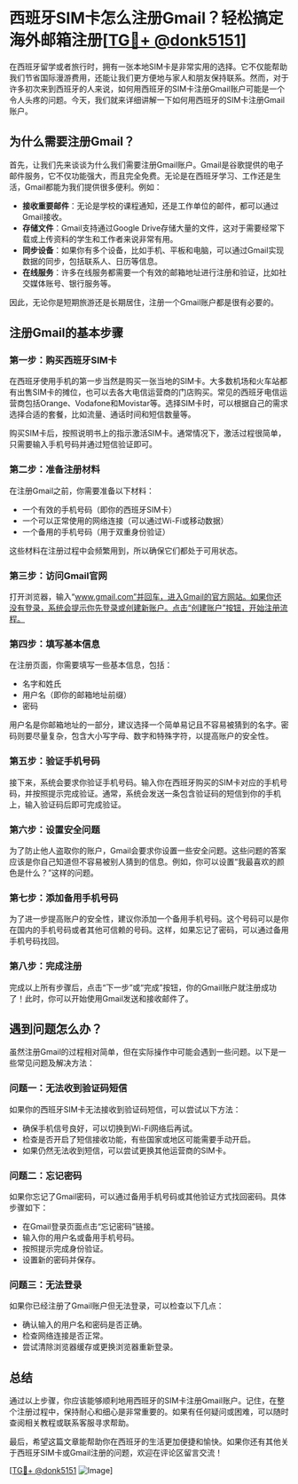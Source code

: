 # 西班牙SIM卡怎么注册Gmail？轻松搞定海外邮箱注册[[TG💪+ @donk5151](https://t.me/s/donk5151)]

在西班牙留学或者旅行时，拥有一张本地SIM卡是非常实用的选择。它不仅能帮助我们节省国际漫游费用，还能让我们更方便地与家人和朋友保持联系。然而，对于许多初次来到西班牙的人来说，如何用西班牙的SIM卡注册Gmail账户可能是一个令人头疼的问题。今天，我们就来详细讲解一下如何用西班牙的SIM卡注册Gmail账户。

## 为什么需要注册Gmail？

首先，让我们先来谈谈为什么我们需要注册Gmail账户。Gmail是谷歌提供的电子邮件服务，它不仅功能强大，而且完全免费。无论是在西班牙学习、工作还是生活，Gmail都能为我们提供很多便利。例如：

- **接收重要邮件**：无论是学校的课程通知，还是工作单位的邮件，都可以通过Gmail接收。
- **存储文件**：Gmail支持通过Google Drive存储大量的文件，这对于需要经常下载或上传资料的学生和工作者来说非常有用。
- **同步设备**：如果你有多个设备，比如手机、平板和电脑，可以通过Gmail实现数据的同步，包括联系人、日历等信息。
- **在线服务**：许多在线服务都需要一个有效的邮箱地址进行注册和验证，比如社交媒体账号、银行服务等。

因此，无论你是短期旅游还是长期居住，注册一个Gmail账户都是很有必要的。

## 注册Gmail的基本步骤

### 第一步：购买西班牙SIM卡

在西班牙使用手机的第一步当然是购买一张当地的SIM卡。大多数机场和火车站都有出售SIM卡的摊位，也可以去各大电信运营商的门店购买。常见的西班牙电信运营商包括Orange、Vodafone和Movistar等。选择SIM卡时，可以根据自己的需求选择合适的套餐，比如流量、通话时间和短信数量等。

购买SIM卡后，按照说明书上的指示激活SIM卡。通常情况下，激活过程很简单，只需要输入手机号码并通过短信验证即可。

### 第二步：准备注册材料

在注册Gmail之前，你需要准备以下材料：

- 一个有效的手机号码（即你的西班牙SIM卡）
- 一个可以正常使用的网络连接（可以通过Wi-Fi或移动数据）
- 一个备用的手机号码（用于双重身份验证）

这些材料在注册过程中会频繁用到，所以确保它们都处于可用状态。

### 第三步：访问Gmail官网

打开浏览器，输入“www.gmail.com”并回车，进入Gmail的官方网站。如果你还没有登录，系统会提示你先登录或创建新账户。点击“创建账户”按钮，开始注册流程。

### 第四步：填写基本信息

在注册页面，你需要填写一些基本信息，包括：

- 名字和姓氏
- 用户名（即你的邮箱地址前缀）
- 密码

用户名是你邮箱地址的一部分，建议选择一个简单易记且不容易被猜到的名字。密码则要尽量复杂，包含大小写字母、数字和特殊字符，以提高账户的安全性。

### 第五步：验证手机号码

接下来，系统会要求你验证手机号码。输入你在西班牙购买的SIM卡对应的手机号码，并按照提示完成验证。通常，系统会发送一条包含验证码的短信到你的手机上，输入验证码后即可完成验证。

### 第六步：设置安全问题

为了防止他人盗取你的账户，Gmail会要求你设置一些安全问题。这些问题的答案应该是你自己知道但不容易被别人猜到的信息。例如，你可以设置“我最喜欢的颜色是什么？”这样的问题。

### 第七步：添加备用手机号码

为了进一步提高账户的安全性，建议你添加一个备用手机号码。这个号码可以是你在国内的手机号码或者其他可信赖的号码。这样，如果忘记了密码，可以通过备用手机号码找回。

### 第八步：完成注册

完成以上所有步骤后，点击“下一步”或“完成”按钮，你的Gmail账户就注册成功了！此时，你可以开始使用Gmail发送和接收邮件了。

## 遇到问题怎么办？

虽然注册Gmail的过程相对简单，但在实际操作中可能会遇到一些问题。以下是一些常见问题及解决方法：

### 问题一：无法收到验证码短信

如果你的西班牙SIM卡无法接收到验证码短信，可以尝试以下方法：

- 确保手机信号良好，可以切换到Wi-Fi网络后再试。
- 检查是否开启了短信接收功能，有些国家或地区可能需要手动开启。
- 如果仍然无法收到短信，可以尝试更换其他运营商的SIM卡。

### 问题二：忘记密码

如果你忘记了Gmail密码，可以通过备用手机号码或其他验证方式找回密码。具体步骤如下：

- 在Gmail登录页面点击“忘记密码”链接。
- 输入你的用户名或备用手机号码。
- 按照提示完成身份验证。
- 设置新的密码并保存。

### 问题三：无法登录

如果你已经注册了Gmail账户但无法登录，可以检查以下几点：

- 确认输入的用户名和密码是否正确。
- 检查网络连接是否正常。
- 尝试清除浏览器缓存或更换浏览器重新登录。

## 总结

通过以上步骤，你应该能够顺利地用西班牙的SIM卡注册Gmail账户。记住，在整个注册过程中，保持耐心和细心是非常重要的。如果有任何疑问或困难，可以随时查阅相关教程或联系客服寻求帮助。

最后，希望这篇文章能帮助你在西班牙的生活更加便捷和愉快。如果你还有其他关于西班牙SIM卡或Gmail注册的问题，欢迎在评论区留言交流！

[[TG💪+ @donk5151](https://t.me/s/donk5151) ![Image](https://i.postimg.cc/rwNCRYN7/Snipaste-2025-04-30-17-27-05.png)]